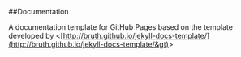 \#\#Documentation

A documentation template for GitHub Pages based on the template developed by &lt;[http://bruth.github.io/jekyll-docs-template/](http://bruth.github.io/jekyll-docs-template/&gt)&gt;

